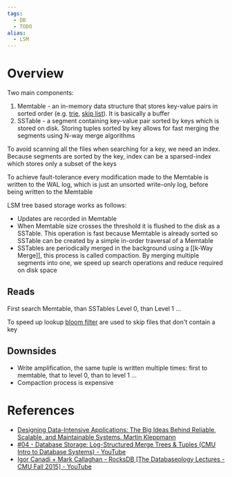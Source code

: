 ```yaml
---
tags:
  - DB
  - TODO
alias:
  - LSM
---
```


# Overview

Two main components:

1. Memtable - an in-memory data structure that stores key-value pairs in sorted order (e.g. [trie](Trie.md), [skip list](Skip%20List.md)). It is basically a buffer
2. SSTable - a segment containing key-value pair sorted by keys which is stored on disk. Storing tuples sorted by key allows for fast merging the segments using N-way merge algorithms

To avoid scanning all the files when searching for a key, we need an index. Because segments are sorted by the key, index can be a sparsed-index which stores only a subset of the keys

To achieve fault-tolerance every modification made to the Memtable is written to the WAL log, which is just an unsorted write-only log, before being written to the Memtable

LSM tree based storage works as follows:

- Updates are recorded in Memtable
- When Memtable size crosses the threshold it is flushed to the disk as a SSTable. This operation is fast because Memtable is already sorted so SSTable can be created by a simple in-order traversal of a Memtable
- SSTables are periodically merged in the background using a [[k-Way Merge]], this process is called compaction. By merging multiple segments into one, we speed up search operations and reduce required on disk space

## Reads

First search Memtable, than SSTables Level 0, than Level 1 …

To speed up lookup [bloom filter](Bloom%20Filter.md) are used to skip files that don't contain a key

## Downsides

- Write amplification, the same tuple is written multiple times: first to memtable, that to level 0, than to level 1 …
- Compaction process is expensive

# References

- [Designing Data-Intensive Applications: The Big Ideas Behind Reliable, Scalable, and Maintainable Systems. Martin Kleppmann](References.md#Designing%20Data-Intensive%20Applications%20The%20Big%20Ideas%20Behind%20Reliable,%20Scalable,%20and%20Maintainable%20Systems.%20Martin%20Kleppmann)
- [#04 - Database Storage: Log-Structured Merge Trees & Tuples (CMU Intro to Database Systems) - YouTube](https://youtu.be/IHtVWGhG0Xg?si=8GTwd05Zwr6Xiblu)
- [Igor Canadi + Mark Callaghan - RocksDB \[The Databaseology Lectures - CMU Fall 2015\] - YouTube](https://youtu.be/jGCv4r8CJEI?si=qIamBMvkM-llfA47)
